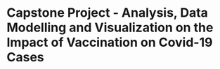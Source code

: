 # Capstone Project - Analysis, Data Modelling and Visualization on the Impact of Vaccination on Covid-19 Cases
